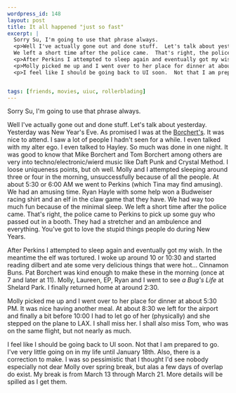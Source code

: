 ```yaml
--- 
wordpress_id: 148
layout: post
title: It all happened "just so fast"
excerpt: |
  Sorry Su, I'm going to use that phrase always.
  <p>Well I've actually gone out and done stuff.  Let's talk about yesterday.  Yesterday was New Year's Eve.  As promised I was at the <a href="http://www.borchert.com/">Borchert's</a>.  It was nice to attend.  I saw a lot of people I hadn't seen for a while.  I even talked with my alter ego.  I even talked to Hayley.  So much was done in one night.  It was good to know that Mike Borchert and Tom Borchert among others are very into techno/electronic/wierd music like Daft Punk and Crystal Method. I loose uniqueness points, but oh well.  Molly and I attempted sleeping around three or four in the morning, unsuccessfully because of all the people.  At about 5:30 or 6:00 AM  we went to Perkins (which Tina may find amusing).  We had an amusing time.  Ryan Hayle with some help won a Budweiser racing shirt and an elf in the claw game that they have.  We had way too much fun because of the minimal sleep.  
  We left a short time after the police came.  That's right, the police came to Perkins to pick up some guy who passed out in a booth.  They had a stretcher and an ambulence and everything.  You've got to love the stupid things people do during New Years.
  <p>After Perkins I attempted to sleep again and eventually got my wish.  In the meantime the elf was tortured.  I woke up around 10 or 10:30 and started reading dilbert and ate some very delicious things that were hot... Cinnamon Buns.  Pat Borchert was kind enough to make these in the morning (once at 7 and later at 11).  Molly, Laureen, EP, Ryan and I went to see <i>a Bug's Life</i> at Shelard Park.  I finally returned home at around 2:30.
  <p>Molly picked me up and I went over to her place for dinner at about 5:30 PM.  It was nice having another meal.  At about 8:30 we left for the airport and finally a bit before 10:00 I had to let go of her (physically) and she stepped on the plane to LAX.  I shall miss her.  I shall also miss Tom, who was on the same flight, but not nearly as much.
  <p>I feel like I should be going back to UI soon.  Not that I am prepared to go.  I've very little going on in my life until January 18th.  Also, there is a correction to make.  I was so pessimistic that I thought I'd see nobody especially not dear Molly over spring break, but alas a few days of overlap do exist.  My break is from March 13 through March 21.  More details will be spilled as I get them.


tags: [friends, movies, uiuc, rollerblading]
---
```


Sorry Su, I'm going to use that phrase always.
<p>Well I've actually gone out and done stuff.  Let's talk about yesterday.  Yesterday was New Year's Eve.  As promised I was at the <a href="http://www.borchert.com/">Borchert's</a>.  It was nice to attend.  I saw a lot of people I hadn't seen for a while.  I even talked with my alter ego.  I even talked to Hayley.  So much was done in one night.  It was good to know that Mike Borchert and Tom Borchert among others are very into techno/electronic/wierd music like Daft Punk and Crystal Method. I loose uniqueness points, but oh well.  Molly and I attempted sleeping around three or four in the morning, unsuccessfully because of all the people.  At about 5:30 or 6:00 AM  we went to Perkins (which Tina may find amusing).  We had an amusing time.  Ryan Hayle with some help won a Budweiser racing shirt and an elf in the claw game that they have.  We had way too much fun because of the minimal sleep.  
We left a short time after the police came.  That's right, the police came to Perkins to pick up some guy who passed out in a booth.  They had a stretcher and an ambulence and everything.  You've got to love the stupid things people do during New Years.
<p>After Perkins I attempted to sleep again and eventually got my wish.  In the meantime the elf was tortured.  I woke up around 10 or 10:30 and started reading dilbert and ate some very delicious things that were hot... Cinnamon Buns.  Pat Borchert was kind enough to make these in the morning (once at 7 and later at 11).  Molly, Laureen, EP, Ryan and I went to see <i>a Bug's Life</i> at Shelard Park.  I finally returned home at around 2:30.
<p>Molly picked me up and I went over to her place for dinner at about 5:30 PM.  It was nice having another meal.  At about 8:30 we left for the airport and finally a bit before 10:00 I had to let go of her (physically) and she stepped on the plane to LAX.  I shall miss her.  I shall also miss Tom, who was on the same flight, but not nearly as much.
<p>I feel like I should be going back to UI soon.  Not that I am prepared to go.  I've very little going on in my life until January 18th.  Also, there is a correction to make.  I was so pessimistic that I thought I'd see nobody especially not dear Molly over spring break, but alas a few days of overlap do exist.  My break is from March 13 through March 21.  More details will be spilled as I get them.
